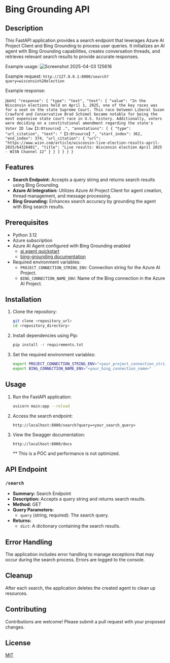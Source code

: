 # Bing Grounding API

## Description

This FastAPI application provides a search endpoint that leverages Azure AI Project Client and Bing Grounding to process user queries. It initializes an AI agent with Bing Grounding capabilities, creates conversation threads, and retrieves relevant search results to provide accurate responses.

Example usage:
![Screenshot 2025-04-03 125616](https://github.com/user-attachments/assets/748fad33-8282-49c5-99c7-62e54ec299ca)

Example request:
`http://127.0.0.1:8000/search?query=wisconsin%20election`

Example response:

json```{
  "response": {
    "type": "text",
    "text": {
      "value": "In the Wisconsin elections held on April 1, 2025, one of the key races was for a seat on the state Supreme Court. This race between Liberal Susan Crawford and Conservative Brad Schimel became notable for being the most expensive state court race in U.S. history. Additionally, voters were deciding on a constitutional amendment regarding the state's Voter ID law【3:0†source】.",
      "annotations": [
        {
          "type": "url_citation",
          "text": "【3:0†source】",
          "start_index": 362,
          "end_index": 374,
          "url_citation": {
            "url": "https://www.wisn.com/article/wisconsin-live-election-results-april-2025/64326481",
            "title": "Live results: Wisconsin election April 2025 - WISN Channel 12"
          }
        }
      ]
    }
  }
}```

## Features

-   **Search Endpoint:** Accepts a query string and returns search results using Bing Grounding.
-   **Azure AI Integration:** Utilizes Azure AI Project Client for agent creation, thread management, and message processing.
-   **Bing Grounding:** Enhances search accuracy by grounding the agent with Bing search results.

## Prerequisites

-   Python 3.12
-   Azure subscription
-   Azure AI Agent configured with Bing Grounding enabled
    -    [ai agent quickstart](https://learn.microsoft.com/en-us/azure/ai-services/agents/quickstart?pivots=ai-foundry-portal)
    -    [bing-grounding documentation](https://learn.microsoft.com/en-us/azure/ai-services/agents/how-to/tools/bing-grounding)
-   Required environment variables:
    -   `PROJECT_CONNECTION_STRING_ENV`: Connection string for the Azure AI Project.
    -   `BING_CONNECTION_NAME_ENV`: Name of the Bing connection in the Azure AI Project.

## Installation

1.  Clone the repository:

    ```bash
    git clone <repository_url>
    cd <repository_directory>
    ```

2.  Install dependencies using Pip:

    ```bash
    pip install -r requirements.txt
    ```

3.  Set the required environment variables:

    ```bash
    export PROJECT_CONNECTION_STRING_ENV="<your_project_connection_string>"
    export BING_CONNECTION_NAME_ENV="<your_bing_connection_name>"
    ```

## Usage

1.  Run the FastAPI application:

    ```bash
    uvicorn main:app --reload
    ```

2.  Access the search endpoint:

    ```
    http://localhost:8000/search?query=<your_search_query>
    ```

3.  View the Swagger documentation:

    ```
    http://localhost:8000/docs
    ```
    ** This is a POC and performance is not optimized.

## API Endpoint

### `/search`

-   **Summary:** Search Endpoint
-   **Description:** Accepts a query string and returns search results.
-   **Method:** GET
-   **Query Parameters:**
    -   `query` (string, required): The search query.
-   **Returns:**
    -   `dict`: A dictionary containing the search results.

## Error Handling

The application includes error handling to manage exceptions that may occur during the search process. Errors are logged to the console.

## Cleanup

After each search, the application deletes the created agent to clean up resources.

## Contributing

Contributions are welcome! Please submit a pull request with your proposed changes.

## License

[MIT](LICENSE)
